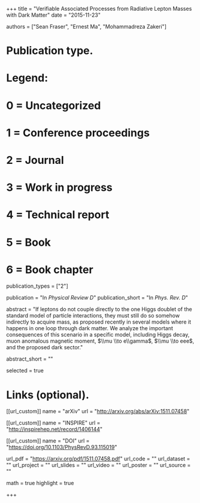 +++
title = "Verifiable Associated Processes from Radiative Lepton Masses with Dark Matter"
date = "2015-11-23"

authors = ["Sean Fraser", "Ernest Ma", "Mohammadreza Zakeri"]

# Publication type.
# Legend:
# 0 = Uncategorized
# 1 = Conference proceedings
# 2 = Journal
# 3 = Work in progress
# 4 = Technical report
# 5 = Book
# 6 = Book chapter
publication_types = ["2"]

publication = "In *Physical Review D*"
publication_short = "In *Phys. Rev. D*"

abstract = "If leptons do not couple directly to the one Higgs doublet of the standard model of particle interactions, they must still do so somehow indirectly to acquire mass, as proposed recently in several models where it happens in one loop through dark matter. We analyze the important consequences of this scenario in a specific model, including Higgs decay, muon anomalous magnetic moment, $\\mu \\to e\\gamma$, $\\mu \\to eee$, and the proposed dark sector."

abstract_short = ""

selected = true

# Links (optional).

[[url_custom]]
name = "arXiv"
url = "http://arxiv.org/abs/arXiv:1511.07458"

[[url_custom]]
name = "INSPIRE"
url = "http://inspirehep.net/record/1406144"

[[url_custom]]
name = "DOI"
url = "https://doi.org/10.1103/PhysRevD.93.115019"

url_pdf = "https://arxiv.org/pdf/1511.07458.pdf"
url_code = ""
url_dataset = ""
url_project = ""
url_slides = ""
url_video = ""
url_poster = ""
url_source = ""

math = true
highlight = true

+++
